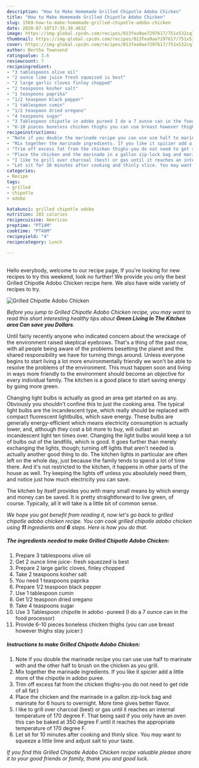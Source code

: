 ```yaml
---
description: "How to Make Homemade Grilled Chipotle Adobo Chicken"
title: "How to Make Homemade Grilled Chipotle Adobo Chicken"
slug: 1569-how-to-make-homemade-grilled-chipotle-adobo-chicken
date: 2020-07-18T17:35:30.463Z
image: https://img-global.cpcdn.com/recipes/013fea9ae7297617/751x532cq70/grilled-chipotle-adobo-chicken-recipe-main-photo.jpg
thumbnail: https://img-global.cpcdn.com/recipes/013fea9ae7297617/751x532cq70/grilled-chipotle-adobo-chicken-recipe-main-photo.jpg
cover: https://img-global.cpcdn.com/recipes/013fea9ae7297617/751x532cq70/grilled-chipotle-adobo-chicken-recipe-main-photo.jpg
author: Bertha Townsend
ratingvalue: 3.6
reviewcount: 7
recipeingredient:
- "3 tablespoons olive oil"
- "2 ounce lime juice fresh squezzed is best"
- "2 large garlic cloves finley chopped"
- "2 teaspoons kosher salt"
- "1 teaspoons paprika"
- "1/2 teaspoon black pepper"
- "1 tablespoon cumin"
- "1/2 teaspoon dried oregano"
- "4 teaspoons sugar"
- "3 Tablespoon chipotle in adobo pureed I do a 7 ounce can in the food processor"
- "6-10 pieces boneless chicken thighs you can use breast however thighs stay juicer"
recipeinstructions:
- "Note if you double the marinade recipe you can use use half to marinate with and the other half to brush on the chicken as you grill."
- "Mix together the marinade ingredients. If you like it spicier add a little more of the chipotle in adobo puree."
- "Trim off excess fat from the chicken thighs-you do not need to get ride of all fat:)"
- "Place the chicken and the marinade in a gallon zip-lock bag and marinate for 6 hours to overnight. More time gives better flavor."
- "I like to grill over charcoal (best) or gas until it reaches an internal temperature of 170 degree F. That being said if you only have an oven this can be baked at 350 degree F.until it reaches the appropriate temperature of 170 degree F."
- "Let sit for 10 minutes after cooking and thinly slice. You may want to squeeze a little lime and adjust salt to your taste."
categories:
- Recipe
tags:
- grilled
- chipotle
- adobo

katakunci: grilled chipotle adobo 
nutrition: 283 calories
recipecuisine: American
preptime: "PT14M"
cooktime: "PT48M"
recipeyield: "4"
recipecategory: Lunch

---
```

<br>
Hello everybody, welcome to our recipe page, If you're looking for new recipes to try this weekend, look no further! We provide you only the best Grilled Chipotle Adobo Chicken recipe here. We also have wide variety of recipes to try.
<br>


![Grilled Chipotle Adobo Chicken](https://img-global.cpcdn.com/recipes/013fea9ae7297617/751x532cq70/grilled-chipotle-adobo-chicken-recipe-main-photo.jpg)

<i>Before you jump to Grilled Chipotle Adobo Chicken recipe, you may want to read this short interesting healthy tips about 
<strong>Green Living In The Kitchen area Can save you Dollars</strong>.</i>
</br>

Until fairly recently anyone who indicated concern about the wreckage of the environment raised skeptical eyebrows. That's a thing of the past now, with all people being aware of the problems besetting the planet and the shared responsibility we have for turning things around. Unless everyone begins to start living a lot more environmentally friendly we won't be able to resolve the problems of the environment. This must happen soon and living in ways more friendly to the environment should become an objective for every individual family. The kitchen is a good place to start saving energy by going more green.

Changing light bulbs is actually as good an area get started on as any. Obviously you shouldn't confine this to just the cooking area. The typical light bulbs are the incandescent type, which really should be replaced with compact fluorescent lightbulbs, which save energy. These bulbs are generally energy-efficient which means electricity consumption is actually lower, and, although they cost a bit more to buy, will outlast an incandescent light ten times over. Changing the light bulbs would keep a lot of bulbs out of the landfills, which is good. It goes further than merely exchanging the lights, though; turning off lights that aren't needed is actually another good thing to do. The kitchen lights in particular are often left on the whole day, just because the family tends to spend a lot of time there. And it's not restricted to the kitchen, it happens in other parts of the house as well. Try keeping the lights off unless you absolutely need them, and notice just how much electricity you can save.

The kitchen by itself provides you with many small means by which energy and money can be saved. It is pretty straightforward to live green, of course. Typically, all it will take is a little bit of common sense.


<i>We hope you got benefit from reading it, now let's go back to grilled chipotle adobo chicken recipe. You can cook grilled chipotle adobo chicken using <strong>11</strong> ingredients and <strong>6</strong> steps. Here is how you do that.
</i>

##### The ingredients needed to make Grilled Chipotle Adobo Chicken:

1. Prepare 3 tablespoons olive oil
1. Get 2 ounce lime juice- fresh squezzed is best
1. Prepare 2 large garlic cloves, finley chopped
1. Take 2 teaspoons kosher salt
1. You need 1 teaspoons paprika
1. Prepare 1/2 teaspoon black pepper
1. Use 1 tablespoon cumin
1. Get 1/2 teaspoon dried oregano
1. Take 4 teaspoons sugar
1. Use 3 Tablespoon chipotle in adobo -pureed (I do a 7 ounce can in the food processor)
1. Provide 6-10 pieces boneless chicken thighs (you can use breast however thighs stay juicer:)


##### Instructions to make Grilled Chipotle Adobo Chicken:

1. Note if you double the marinade recipe you can use use half to marinate with and the other half to brush on the chicken as you grill.
1. Mix together the marinade ingredients. If you like it spicier add a little more of the chipotle in adobo puree.
1. Trim off excess fat from the chicken thighs-you do not need to get ride of all fat:)
1. Place the chicken and the marinade in a gallon zip-lock bag and marinate for 6 hours to overnight. More time gives better flavor.
1. I like to grill over charcoal (best) or gas until it reaches an internal temperature of 170 degree F. That being said if you only have an oven this can be baked at 350 degree F.until it reaches the appropriate temperature of 170 degree F.
1. Let sit for 10 minutes after cooking and thinly slice. You may want to squeeze a little lime and adjust salt to your taste.


<i>If you find this Grilled Chipotle Adobo Chicken recipe valuable please share it to your good friends or family, thank you and good luck.</i>
